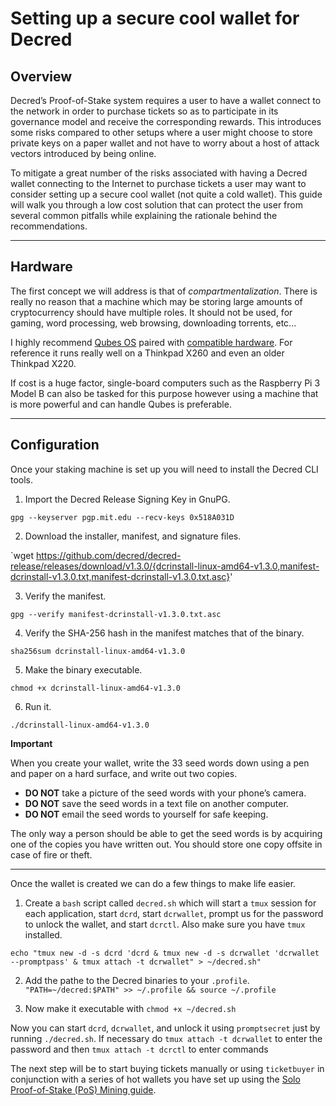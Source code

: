# **Setting up a secure cool wallet for Decred**


## **Overview**
Decred’s Proof-of-Stake system requires a user to have a wallet connect to the network in order to purchase tickets so as to participate in its governance model and receive the corresponding rewards. This introduces some risks compared to other setups where a user might choose to store private keys on a paper wallet and not have to worry about a host of attack vectors introduced by being online.

To mitigate a great number of the risks associated with having a Decred wallet connecting to the Internet to purchase tickets a user may want to consider setting up a secure cool wallet (not quite a cold wallet). This guide will walk you through a low cost solution that can protect the user from several common pitfalls while explaining the rationale behind the recommendations.

---

## **Hardware**
The first concept we will address is that of _compartmentalization_. There is really no reason that a machine which may be storing large amounts of cryptocurrency should have multiple roles. It should not be used, for gaming, word processing, web browsing, downloading torrents, etc...

I highly recommend [Qubes OS](https://www.qubes-os.org/) paired with [compatible hardware](https://www.qubes-os.org/hcl/).
For reference it runs really well on a Thinkpad X260 and even an older Thinkpad X220.

If cost is a huge factor, single-board computers such as the Raspberry Pi 3 Model B can also be tasked for this purpose however using a machine that is more powerful and can handle Qubes is preferable.

---

## **Configuration**

Once your staking machine is set up you will need to install the Decred CLI tools.
1. Import the Decred Release Signing Key in GnuPG.

`gpg --keyserver pgp.mit.edu --recv-keys 0x518A031D`

2. Download the installer, manifest, and signature files.

`wget https://github.com/decred/decred-release/releases/download/v1.3.0/{dcrinstall-linux-amd64-v1.3.0,manifest-dcrinstall-v1.3.0.txt,manifest-dcrinstall-v1.3.0.txt.asc}'

3. Verify the manifest.

`gpg --verify manifest-dcrinstall-v1.3.0.txt.asc`

4. Verify the SHA-256 hash in the manifest matches that of the binary.

`sha256sum dcrinstall-linux-amd64-v1.3.0`

5. Make the binary executable.

`chmod +x dcrinstall-linux-amd64-v1.3.0`

6. Run it.

`./dcrinstall-linux-amd64-v1.3.0`

**Important**

When you create your wallet, write the 33 seed words down using a pen and paper on a hard surface, and write out two copies.

* **DO NOT** take a picture of the seed words with your phone’s camera.
* **DO NOT** save the seed words in a text file on another computer.
* **DO NOT** email the seed words to yourself for safe keeping.

The only way a person should be able to get the seed words is by acquiring one of the copies you have written out. You should store one copy offsite in case of fire or theft.

---

Once the wallet is created we can do a few things to make life easier. 

1. Create a `bash` script called `decred.sh` which will start a `tmux` session for each application, start `dcrd`, start `dcrwallet`, prompt us for the password to unlock the wallet, and start `dcrctl`. Also make sure you have `tmux` installed.

`echo "tmux new -d -s dcrd 'dcrd & tmux new -d -s dcrwallet 'dcrwallet --promptpass' & tmux attach -t dcrwallet" > ~/decred.sh"`

2. Add the pathe to the Decred binaries to your `.profile`.
`"PATH=~/decred:$PATH" >> ~/.profile && source ~/.profile`

3. Now make it executable with `chmod +x ~/decred.sh`

Now you can start `dcrd`, `dcrwallet`, and unlock it using `promptsecret` just by running `./decred.sh`.
If necessary do `tmux attach -t dcrwallet` to enter the password and then `tmux attach -t dcrctl` to enter commands

The next step will be to start buying tickets manually or using `ticketbuyer` in conjunction with a series of hot wallets you have set up using the [Solo Proof-of-Stake (PoS) Mining guide](solo-proof-of-stake.md).
